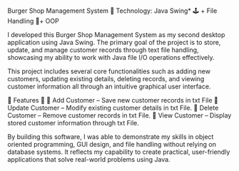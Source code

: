 Burger Shop Management System 🍔 
Technology: Java Swing* 🕹️ + File Handling 📜+ OOP 

I developed this Burger Shop Management System as my second desktop application using Java Swing. The primary goal of the project is to store, update, and manage customer records through text file handling, showcasing my ability to work with Java file I/O operations effectively. 

This project includes several core functionalities such as adding new customers, updating existing details, deleting records, and viewing customer information all through an intuitive graphical user interface. 

🧩 Features 🧩 
🔎 Add Customer – Save new customer records in txt File 
🔎 Update Customer – Modify existing customer details in txt File. 
🔎 Delete Customer – Remove customer records in txt File. 
🔎 View Customer – Display stored customer information through txt File. 

By building this software, I was able to demonstrate my skills in object oriented programming, GUI design, and file handling without relying on database systems. It reflects my capability to create practical, user-friendly applications that solve real-world problems using Java. 
